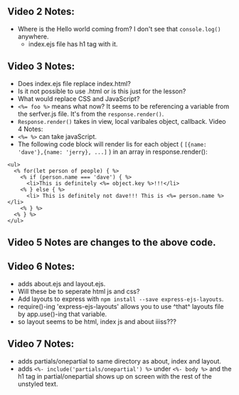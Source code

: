 ## Video 2 Notes:

- Where is the Hello world coming from? I don't see that `console.log()` anywhere.
  - index.ejs file has h1 tag with it.

## Video 3 Notes:

- Does index.ejs file replace index.html?
- Is it not possible to use .html or is this just for the lesson?
- What would replace CSS and JavaScript?
- `<%= foo %>` means what now? It seems to be referencing a variable from the serfver.js file. It's from the `response.render()`.
- `Response.render()` takes in view, local varibales object, callback.
Video 4 Notes:
- `<%= %>` can take javaScript.
- The following code block will render lis for each object ( `[{name: 'dave'},{name: 'jerry}, ...]` ) in an array in response.render():

```
<ul>
  <% for(let person of people) { %>
    <% if (person.name === 'dave') { %>
      <li>This is definitely <%= object.key %>!!!</li>
    <% } else { %>
      <li> This is definitely not dave!!! This is <%= person.name %></li>
    <% } %>
  <% } %>
</ul>
```

## Video 5 Notes are changes to the above code.

## Video 6 Notes:

- adds about.ejs and layout.ejs.
- Will these be to seperate html js and css?
- Add layouts to express with `npm install --save express-ejs-layouts`.
- require()-ing 'express-ejs-layouts' allows you to use ^that^ layouts file by app.use()-ing that variable.
- so layout seems to be html, index js and about iiiss???

## Video 7 Notes:

- adds partials/onepartial to same directory as about, index and layout.
- adds `<%- include('partials/onepartial') %>` under `<%- body %>` and the h1 tag in partial/onepartial shows up on screen with the rest of the unstyled text.